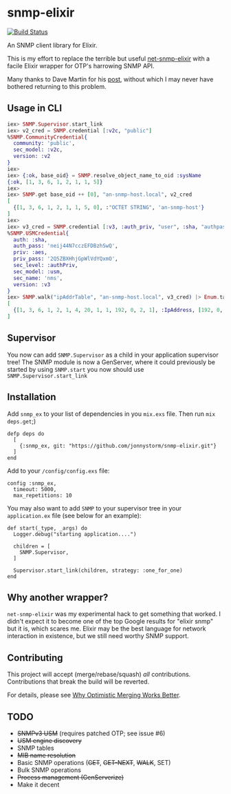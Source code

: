 # snmp-elixir

[![Build Status](https://gitlab.com/jonnystorm/snmp-elixir/badges/master/pipeline.svg)](https://gitlab.com/jonnystorm/snmp-elixir/commits/master)

An SNMP client library for Elixir.

This is my effort to replace the terrible but useful
[net-snmp-elixir](https://gitlab.com/jonnystorm/net-snmp-elixir) with a
facile Elixir wrapper for OTP's harrowing SNMP API.

Many thanks to Dave Martin for his
[post](https://groups.google.com/forum/#!topic/elixir-lang-talk/lGWGXFoUVvc),
without which I may never have bothered returning to this problem.

## Usage in CLI
```elixir
iex> SNMP.Supervisor.start_link
iex> v2_cred = SNMP.credential [:v2c, "public"]
%SNMP.CommunityCredential{
  community: 'public',
  sec_model: :v2c,
  version: :v2
}
iex>
iex> {:ok, base_oid} = SNMP.resolve_object_name_to_oid :sysName
{:ok, [1, 3, 6, 1, 2, 1, 1, 5]}
iex>
iex> SNMP.get base_oid ++ [0], "an-snmp-host.local", v2_cred
[
  {[1, 3, 6, 1, 2, 1, 1, 5, 0], :"OCTET STRING", 'an-snmp-host'}
]
iex>
iex> v3_cred = SNMP.credential [:v3, :auth_priv, "user", :sha, "authpass", :aes, "privpass",]
%SNMP.USMCredential{
  auth: :sha,
  auth_pass: 'neij44N7cczEFDBzhSwQ',
  priv: :aes,
  priv_pass: '2Q5ZBXHhjGpWlVdYQxmO',
  sec_level: :authPriv,
  sec_model: :usm,
  sec_name: 'nms',
  version: :v3
}
iex> SNMP.walk("ipAddrTable", "an-snmp-host.local", v3_cred) |> Enum.take(1)
[
  {[1, 3, 6, 1, 2, 1, 4, 20, 1, 1, 192, 0, 2, 1], :IpAddress, [192, 0, 2, 1]}
]
```

## Supervisor
You now can add `SNMP.Supervisor` as a child in your application supervisor tree! The SNMP module is now a GenServer, where it could previously be started by using `SNMP.start` you now should use `SNMP.Supervisor.start_link`

## Installation
Add `snmp_ex` to your list of dependencies in you `mix.exs` file. Then run `mix deps.get`;)
```
defp deps do
  [
    {:snmp_ex, git: "https://github.com/jonnystorm/snmp-elixir.git"}
  ]
end
```

Add to your `/config/config.exs` file:
```
config :snmp_ex,
  timeout: 5000,
  max_repetitions: 10
```

You may also want to add `SNMP` to your supervisor tree in your `application.ex` file (see below for an example):
```
def start(_type, _args) do
  Logger.debug("starting application....")

  children = [
    SNMP.Supervisor,
  ]

  Supervisor.start_link(children, strategy: :one_for_one)
end
```

## Why another wrapper?

`net-snmp-elixir` was my experimental hack to get something that worked.
I didn't expect it to become one of the top Google results for "elixir snmp"
but it is, which scares me. Elixir may be the best language for network
interaction in existence, but we still need worthy SNMP support.

## Contributing

This project will accept (merge/rebase/squash) *all* contributions.
Contributions that break the build will be reverted.

For details, please see [Why Optimistic Merging Works Better](http://hintjens.com/blog:106).

## TODO

* ~~SNMPv3 USM~~ (requires patched OTP; see issue #6)
* ~~USM engine discovery~~
* SNMP tables
* ~~MIB name resolution~~
* Basic SNMP operations (~~GET~~, ~~GET-NEXT~~, ~~WALK~~, SET)
* Bulk SNMP operations
* ~~Process management (GenServerize)~~
* Make it decent

